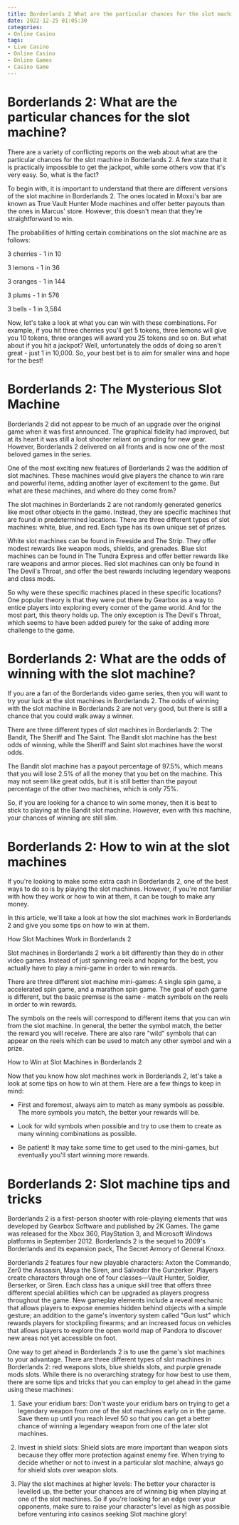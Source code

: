 ```yaml
---
title: Borderlands 2 What are the particular chances for the slot machine
date: 2022-12-25 01:05:30
categories:
- Online Casino
tags:
- Live Casino
- Online Casino
- Online Games
- Casino Game
---
```



#  Borderlands 2: What are the particular chances for the slot machine?

There are a variety of conflicting reports on the web about what are the particular chances for the slot machine in Borderlands 2. A few state that it is practically impossible to get the jackpot, while some others vow that it's very easy. So, what is the fact?

To begin with, it is important to understand that there are different versions of the slot machine in Borderlands 2. The ones located in Moxxi's bar are known as True Vault Hunter Mode machines and offer better payouts than the ones in Marcus' store. However, this doesn't mean that they're straightforward to win.

The probabilities of hitting certain combinations on the slot machine are as follows:

3 cherries - 1 in 10

3 lemons - 1 in 36

3 oranges - 1 in 144

3 plums - 1 in 576

3 bells - 1 in 3,584


Now, let's take a look at what you can win with these combinations. For example, if you hit three cherries you'll get 5 tokens, three lemons will give you 10 tokens, three oranges will award you 25 tokens and so on. But what about if you hit a jackpot? Well, unfortunately the odds of doing so aren't great - just 1 in 10,000. So, your best bet is to aim for smaller wins and hope for the best!

#  Borderlands 2: The Mysterious Slot Machine

Borderlands 2 did not appear to be much of an upgrade over the original game when it was first announced. The graphical fidelity had improved, but at its heart it was still a loot shooter reliant on grinding for new gear. However, Borderlands 2 delivered on all fronts and is now one of the most beloved games in the series.

One of the most exciting new features of Borderlands 2 was the addition of slot machines. These machines would give players the chance to win rare and powerful items, adding another layer of excitement to the game. But what are these machines, and where do they come from?

The slot machines in Borderlands 2 are not randomly generated generics like most other objects in the game. Instead, they are specific machines that are found in predetermined locations. There are three different types of slot machines: white, blue, and red. Each type has its own unique set of prizes.

White slot machines can be found in Freeside and The Strip. They offer modest rewards like weapon mods, shields, and grenades. Blue slot machines can be found in The Tundra Express and offer better rewards like rare weapons and armor pieces. Red slot machines can only be found in The Devil's Throat, and offer the best rewards including legendary weapons and class mods.

So why were these specific machines placed in these specific locations? One popular theory is that they were put there by Gearbox as a way to entice players into exploring every corner of the game world. And for the most part, this theory holds up. The only exception is The Devil's Throat, which seems to have been added purely for the sake of adding more challenge to the game.

#  Borderlands 2: What are the odds of winning with the slot machine?

If you are a fan of the Borderlands video game series, then you will want to try your luck at the slot machines in Borderlands 2. The odds of winning with the slot machine in Borderlands 2 are not very good, but there is still a chance that you could walk away a winner.

There are three different types of slot machines in Borderlands 2: The Bandit, The Sheriff and The Saint. The Bandit slot machine has the best odds of winning, while the Sheriff and Saint slot machines have the worst odds.

The Bandit slot machine has a payout percentage of 97.5%, which means that you will lose 2.5% of all the money that you bet on the machine. This may not seem like great odds, but it is still better than the payout percentage of the other two machines, which is only 75%.

So, if you are looking for a chance to win some money, then it is best to stick to playing at the Bandit slot machine. However, even with this machine, your chances of winning are still slim.

#  Borderlands 2: How to win at the slot machines

If you're looking to make some extra cash in Borderlands 2, one of the best ways to do so is by playing the slot machines. However, if you're not familiar with how they work or how to win at them, it can be tough to make any money.

In this article, we'll take a look at how the slot machines work in Borderlands 2 and give you some tips on how to win at them.

How Slot Machines Work in Borderlands 2

Slot machines in Borderlands 2 work a bit differently than they do in other video games. Instead of just spinning reels and hoping for the best, you actually have to play a mini-game in order to win rewards.

There are three different slot machine mini-games: A single spin game, a accelerated spin game, and a marathon spin game. The goal of each game is different, but the basic premise is the same - match symbols on the reels in order to win rewards.

The symbols on the reels will correspond to different items that you can win from the slot machine. In general, the better the symbol match, the better the reward you will receive. There are also rare "wild" symbols that can appear on the reels which can be used to match any other symbol and win a prize.

How to Win at Slot Machines in Borderlands 2

Now that you know how slot machines work in Borderlands 2, let's take a look at some tips on how to win at them. Here are a few things to keep in mind:

- First and foremost, always aim to match as many symbols as possible. The more symbols you match, the better your rewards will be.




- Look for wild symbols when possible and try to use them to create as many winning combinations as possible.




- Be patient! It may take some time to get used to the mini-games, but eventually you'll start winning more rewards.

#  Borderlands 2: Slot machine tips and tricks

Borderlands 2 is a first-person shooter with role-playing elements that was developed by Gearbox Software and published by 2K Games. The game was released for the Xbox 360, PlayStation 3, and Microsoft Windows platforms in September 2012. Borderlands 2 is the sequel to 2009's Borderlands and its expansion pack, The Secret Armory of General Knoxx.

Borderlands 2 features four new playable characters: Axton the Commando, Zer0 the Assassin, Maya the Siren, and Salvador the Gunzerker. Players create characters through one of four classes—Vault Hunter, Soldier, Berserker, or Siren. Each class has a unique skill tree that offers three different special abilities which can be upgraded as players progress throughout the game. New gameplay elements include a reveal mechanic that allows players to expose enemies hidden behind objects with a simple gesture; an addition to the game's inventory system called "Gun lust" which rewards players for stockpiling firearms; and an increased focus on vehicles that allows players to explore the open world map of Pandora to discover new areas not yet accessible on foot.

One way to get ahead in Borderlands 2 is to use the game's slot machines to your advantage. There are three different types of slot machines in Borderlands 2: red weapons slots, blue shields slots, and purple grenade mods slots. While there is no overarching strategy for how best to use them, there are some tips and tricks that you can employ to get ahead in the game using these machines:

1) Save your eridium bars: Don't waste your eridium bars on trying to get a legendary weapon from one of the slot machines early on in the game. Save them up until you reach level 50 so that you can get a better chance of winning a legendary weapon from one of the later slot machines.

2) Invest in shield slots: Shield slots are more important than weapon slots because they offer more protection against enemy fire. When trying to decide whether or not to invest in a particular slot machine, always go for shield slots over weapon slots.

3) Play the slot machines at higher levels: The better your character is levelled up, the better your chances are of winning big when playing at one of the slot machines. So if you're looking for an edge over your opponents, make sure to raise your character's level as high as possible before venturing into casinos seeking Slot machine glory!